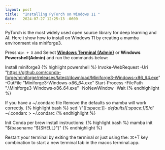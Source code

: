 ```yaml
---
layout: post
title:  "Installing PyTorch on Windows 11 "
date:   2024-07-27 12:25:13 -0600
---
```


PyTorch is the most widely used open source library for deep learning and AI.   Here i show how to install on Windows 11 by creating a mamba environment via miniforge3.  

Press `Win + X` and Select [**Windows Terminal (Admin)**](https://apps.microsoft.com/detail/9n0dx20hk701?launch=true&mode=full&hl=en-us&gl=us&ocid=bingwebsearch) or **Windows Powershell(Admin)** and run the commands below:

Install miniforge3
{% highlight powershell %}
Invoke-WebRequest -Uri "https://github.com/conda-forge/miniforge/releases/latest/download/Miniforge3-Windows-x86_64.exe" -OutFile "Miniforge3-Windows-x86_64.exe"
Start-Process -FilePath ".\Miniforge3-Windows-x86_64.exe" -NoNewWindow -Wait
{% endhighlight %}


If you have a ~/.condarc file Remove the defaults so mamba will work correctly.
{% highlight bash %}
sed '/^[[:space:]]*- defaults[[:space:]]*$/d' ~/.condarc > ~/.condarc
{% endhighlight %}

Init Conda per brew install instructions:
{% highlight bash %}
mamba init "$(basename "${SHELL}")"
{% endhighlight %}


Restart your terminal by exiting the terminal or just using the: ⌘+T key combination to start a new terminal tab in the macos terminal.app.

